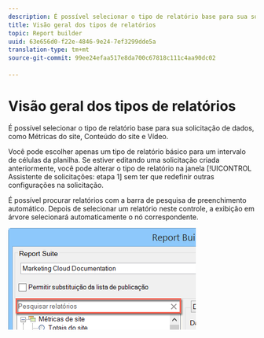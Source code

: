 ```yaml
---
description: É possível selecionar o tipo de relatório base para sua solicitação de dados, como Métricas do site, Conteúdo do site e Vídeo.
title: Visão geral dos tipos de relatórios
topic: Report builder
uuid: 63e656d0-f22e-4846-9e24-7ef3299dde5a
translation-type: tm+mt
source-git-commit: 99ee24efaa517e8da700c67818c111c4aa90dc02

---
```



# Visão geral dos tipos de relatórios

É possível selecionar o tipo de relatório base para sua solicitação de dados, como Métricas do site, Conteúdo do site e Vídeo.

Você pode escolher apenas um tipo de relatório básico para um intervalo de células da planilha. Se estiver editando uma solicitação criada anteriormente, você pode alterar o tipo de relatório na janela [!UICONTROL Assistente de solicitações: etapa 1] sem ter que redefinir outras configurações na solicitação.

É possível procurar relatórios com a barra de pesquisa de preenchimento automático. Depois de selecionar um relatório neste controle, a exibição em árvore selecionará automaticamente o nó correspondente.

![](assets/search_reports.png)

